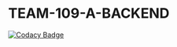 # TEAM-109-A-BACKEND

[![Codacy Badge](https://api.codacy.com/project/badge/Grade/d6b7ac5a29414c4fa153fc72972c6c1b)](https://app.codacy.com/gh/BuildForSDGCohort2/TEAM-109-A-BACKEND?utm_source=github.com&utm_medium=referral&utm_content=BuildForSDGCohort2/TEAM-109-A-BACKEND&utm_campaign=Badge_Grade_Settings)
